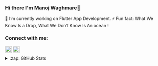 ### Hi there I'm Manoj Waghmare👋











🔭 I’m currently working on Flutter App Development.
⚡ Fun fact: What We Know Is a Drop, What We Don't Know Is An ocean !

### Connect with me:
[<img align="left" alt="codeSTACKr | LinkedIn" width="22px" src="https://cdn.jsdelivr.net/npm/simple-icons@v3/icons/linkedin.svg" />][linkedin]
[<img align="left" alt="Mr.shinchan_5 | Instagram" width="22px" src="https://cdn.jsdelivr.net/npm/simple-icons@v3/icons/instagram.svg" />][instagram]
<br />

<details>
  <summary>:zap: GitHub Stats</summary>

  <img align="left" alt="codeSTACKr's Github Stats" src="https://github-readme-stats.vercel.app/api?username=mjwaghmare&show_icons=true&hide_border=true&count_private=true&theme=synthwave" />
</details>

[instagram]: https://www.instagram.com/mr.shinchan_5/
[linkedin]: https://www.linkedin.com/in/manoj-waghmare-90a883124/

